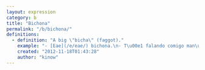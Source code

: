 ```yaml
---
layout: expression
category: b
title: "Bichona"
permalink: "/b/bichona/"
definitions:
  - definition: "A big \"bicha\" (faggot)."
    example: "- [Eae](/e/eae/) bichona.\n- T\u00e1 falando comigo man\u00e9?"
    created: "2012-11-18T01:43:28"
    author: "kinow"
---
```

